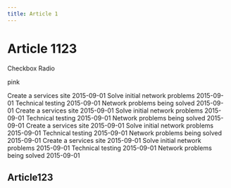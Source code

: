 ```yaml
---
title: Article 1
---
```


# Article 1123
<a-checkbox checked>Checkbox</a-checkbox>
<a-input placeholder="Basic usage" />
<a-radio checked>Radio</a-radio>
<a-rate :defaultValue="4.5" allowHalf />

<a-tag color="pink">pink</a-tag>

<a-timeline>
<a-timeline-item>Create a services site 2015-09-01</a-timeline-item>
<a-timeline-item>Solve initial network problems 2015-09-01</a-timeline-item>
<a-timeline-item>Technical testing 2015-09-01</a-timeline-item>
<a-timeline-item>Network problems being solved 2015-09-01</a-timeline-item>
</a-timeline>
<a-timeline>
<a-timeline-item>Create a services site 2015-09-01</a-timeline-item>
<a-timeline-item>Solve initial network problems 2015-09-01</a-timeline-item>
<a-timeline-item>Technical testing 2015-09-01</a-timeline-item>
<a-timeline-item>Network problems being solved 2015-09-01</a-timeline-item>
</a-timeline>
<a-timeline>
<a-timeline-item>Create a services site 2015-09-01</a-timeline-item>
<a-timeline-item>Solve initial network problems 2015-09-01</a-timeline-item>
<a-timeline-item>Technical testing 2015-09-01</a-timeline-item>
<a-timeline-item>Network problems being solved 2015-09-01</a-timeline-item>
</a-timeline>
<a-timeline>
<a-timeline-item>Create a services site 2015-09-01</a-timeline-item>
<a-timeline-item>Solve initial network problems 2015-09-01</a-timeline-item>
<a-timeline-item>Technical testing 2015-09-01</a-timeline-item>
<a-timeline-item>Network problems being solved 2015-09-01</a-timeline-item>
</a-timeline>

## Article123

<a-affix :offset-top="120" style="position:absolute;top:120px;right:50px">
<a-anchor :target-offset="targetOffset" >
<a-anchor-link href="#article123" title="Basic demo" />
<a-anchor-link href="#components-anchor-demo-static" title="Static demo" />
<a-anchor-link href="#API" title="API">
<a-anchor-link href="#Anchor-Props" title="Anchor Props" />
<a-anchor-link href="#Link-Props" title="Link Props" />
</a-anchor-link>
</a-anchor>
</a-affix>
